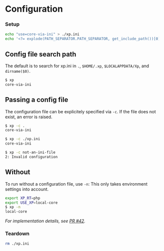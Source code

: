 # Configuration

### Setup

```sh
echo "use=core-via-ini" > ./xp.ini
echo '<?= explode(PATH_SEPARATOR.PATH_SEPARATOR, get_include_path())[0] ?>' > "$DIR/class-main.php"
```

## Config file search path
The default is to search for xp.ini in `.`, `$HOME/.xp`, `$LOCALAPPDATA/Xp`, and `dirname($0)`.

```sh
$ xp
core-via-ini
```

## Passing a config file
The configuration file can be explicitely specified via `-c`. If the file does not exist, an error is raised.

```sh
$ xp -c .
core-via-ini

$ xp -c ./xp.ini
core-via-ini

$ xp -c not-an-ini-file
2: Invalid configuration
```

## Without
To run without a configuration file, use `-n`: This only takes environment settings into account.

```sh
export XP_RT=php
export USE_XP=local-core
$ xp -n
local-core
```

*For implementation details, see [PR #42](https://github.com/xp-runners/reference/pull/42).*

### Teardown

```sh
rm ./xp.ini
```
